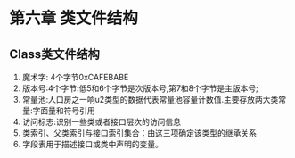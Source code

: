 # 第六章 类文件结构
## Class类文件结构
1. 魔术字: 4个字节0xCAFEBABE
2. 版本号:4个字节:低5和6个字节是次版本号,第7和8个字节是主版本号;
3. 常量池:人口房之一响u2类型的数据代表常量池容量计数值.主要存放两大类常量:字面量和符号引用
4. 访问标志:识别一些类或者接口层次的访问信息
5. 类索引、父类索引与接口索引集合：由这三项确定该类型的继承关系
6. 字段表用于描述接口或类中声明的变量。
